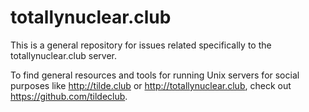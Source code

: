 totallynuclear.club
===================

This is a general repository for issues related specifically to the totallynuclear.club server.

To find general resources and tools for running Unix servers for social purposes like http://tilde.club or http://totallynuclear.club, check out https://github.com/tildeclub.

